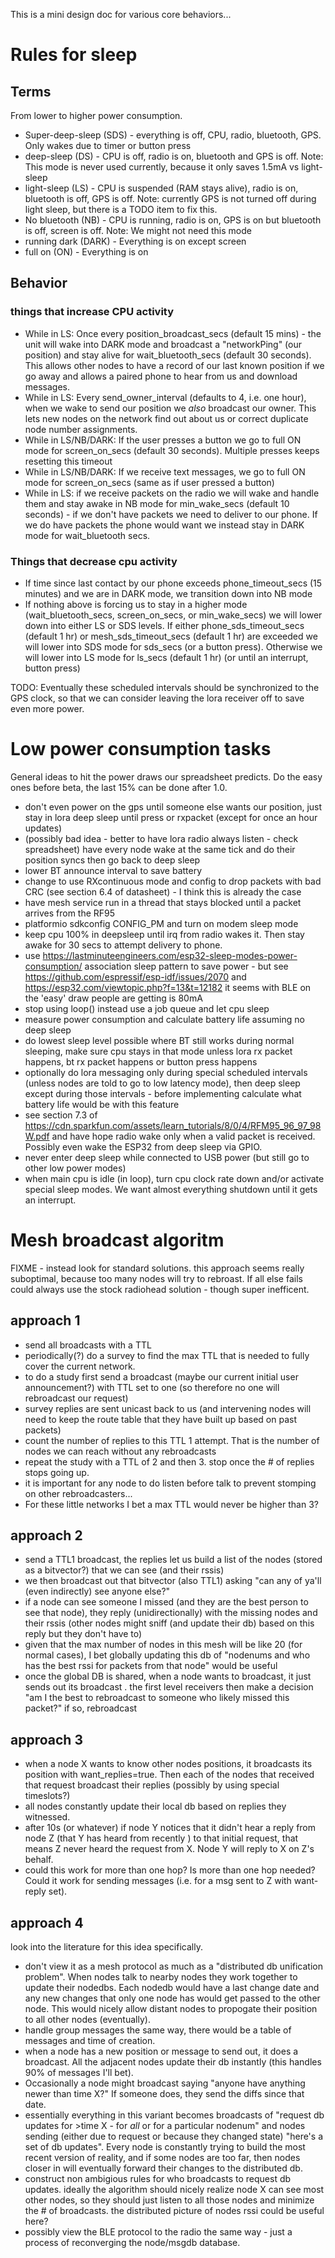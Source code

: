 This is a mini design doc for various core behaviors...

# Rules for sleep

## Terms

From lower to higher power consumption.

* Super-deep-sleep (SDS) - everything is off, CPU, radio, bluetooth, GPS.  Only wakes due to timer or button press
* deep-sleep (DS) - CPU is off, radio is on, bluetooth and GPS is off.  Note: This mode is never used currently, because it only saves 1.5mA vs light-sleep
* light-sleep (LS) - CPU is suspended (RAM stays alive), radio is on, bluetooth is off, GPS is off.  Note: currently GPS is not turned 
off during light sleep, but there is a TODO item to fix this.
* No bluetooth (NB) - CPU is running, radio is on, GPS is on but bluetooth is off, screen is off.  Note: We might not need this mode
* running dark (DARK) - Everything is on except screen
* full on (ON) - Everything is on

## Behavior

### things that increase CPU activity

* While in LS: Once every position_broadcast_secs (default 15 mins) - the unit will wake into DARK mode and broadcast a "networkPing" (our position) and stay alive for wait_bluetooth_secs (default 30 seconds).  This allows other nodes to have a record of our last known position if we go away and allows a paired phone to hear from us and download messages.
* While in LS: Every send_owner_interval (defaults to 4, i.e. one hour), when we wake to send our position we _also_ broadcast our owner.  This lets new nodes on the network find out about us or correct duplicate node number assignments.
* While in LS/NB/DARK: If the user presses a button we go to full ON mode for screen_on_secs (default 30 seconds).  Multiple presses keeps resetting this timeout
* While in LS/NB/DARK: If we receive text messages, we go to full ON mode for screen_on_secs (same as if user pressed a button)
* While in LS: if we receive packets on the radio we will wake and handle them and stay awake in NB mode for min_wake_secs (default 10 seconds) - if we don't have packets we need to deliver to our phone.  If we do have packets the phone would want we instead stay in DARK mode for wait_bluetooth secs.

### Things that decrease cpu activity

* If time since last contact by our phone exceeds phone_timeout_secs (15 minutes) and we are in DARK mode, we transition down into NB mode
* If nothing above is forcing us to stay in a higher mode (wait_bluetooth_secs, screen_on_secs, or min_wake_secs) we will lower down
into either LS or SDS levels.  If either phone_sds_timeout_secs (default 1 hr) or mesh_sds_timeout_secs (default 1 hr) are exceeded we will lower into SDS mode for sds_secs (or a button press).  Otherwise we will lower into LS mode for ls_secs (default 1 hr) (or until an interrupt, button press)

TODO: Eventually these scheduled intervals should be synchronized to the GPS clock, so that we can consider leaving the lora receiver off to save even more power.

# Low power consumption tasks

General ideas to hit the power draws our spreadsheet predicts.  Do the easy ones before beta, the last 15% can be done after 1.0.

* don't even power on the gps until someone else wants our position, just stay in lora deep sleep until press or rxpacket (except for once an hour updates)
* (possibly bad idea - better to have lora radio always listen - check spreadsheet) have every node wake at the same tick and do their position syncs then go back to deep sleep
* lower BT announce interval to save battery
* change to use RXcontinuous mode and config to drop packets with bad CRC (see section 6.4 of datasheet) - I think this is already the case
* have mesh service run in a thread that stays blocked until a packet arrives from the RF95
* platformio sdkconfig CONFIG_PM and turn on modem sleep mode
* keep cpu 100% in deepsleep until irq from radio wakes it.  Then stay awake for 30 secs to attempt delivery to phone.  
* use https://lastminuteengineers.com/esp32-sleep-modes-power-consumption/ association sleep pattern to save power - but see https://github.com/espressif/esp-idf/issues/2070 and https://esp32.com/viewtopic.php?f=13&t=12182 it seems with BLE on the 'easy' draw people are getting is 80mA
* stop using loop() instead use a job queue and let cpu sleep
* measure power consumption and calculate battery life assuming no deep sleep
* do lowest sleep level possible where BT still works during normal sleeping, make sure cpu stays in that mode unless lora rx packet happens, bt rx packet happens or button press happens
* optionally do lora messaging only during special scheduled intervals (unless nodes are told to go to low latency mode), then deep sleep except during those intervals - before implementing calculate what battery life would be with  this feature
* see section 7.3 of https://cdn.sparkfun.com/assets/learn_tutorials/8/0/4/RFM95_96_97_98W.pdf and have hope radio wake only when a valid packet is received.  Possibly even wake the ESP32 from deep sleep via GPIO.
* never enter deep sleep while connected to USB power (but still go to other low power modes)
* when main cpu is idle (in loop), turn cpu clock rate down and/or activate special sleep modes.  We want almost everything shutdown until it gets an interrupt.

# Mesh broadcast algoritm

FIXME - instead look for standard solutions.  this approach seems really suboptimal, because too many nodes will try to rebroast.  If
all else fails could always use the stock radiohead solution - though super inefficent.

## approach 1

* send all broadcasts with a TTL
* periodically(?) do a survey to find the max TTL that is needed to fully cover the current network.
* to do a study first send a broadcast (maybe our current initial user announcement?) with TTL set to one (so therefore no one will rebroadcast our request)
* survey replies are sent unicast back to us (and intervening nodes will need to keep the route table that they have built up based on past packets)
* count the number of replies to this TTL 1 attempt.  That is the number of nodes we can reach without any rebroadcasts
* repeat the study with a TTL of 2 and then 3.  stop once the # of replies stops going up.
* it is important for any node to do listen before talk to prevent stomping on other rebroadcasters...
* For these little networks I bet a max TTL would never be higher than 3?

## approach 2

* send a TTL1 broadcast, the replies let us build a list of the nodes (stored as a bitvector?) that we can see (and their rssis)
* we then broadcast out that bitvector (also TTL1) asking "can any of ya'll (even indirectly) see anyone else?"
* if a node can see someone I missed (and they are the best person to see that node), they reply (unidirectionally) with the missing nodes and their rssis (other nodes might sniff (and update their db) based on this reply but they don't have to)
* given that the max number of nodes in this mesh will be like 20 (for normal cases), I bet globally updating this db of "nodenums and who has the best rssi for packets from that node" would be useful
* once the global DB is shared, when a node wants to broadcast, it just sends out its broadcast . the first level receivers then make a decision "am I the best to rebroadcast to someone who likely missed this packet?" if so, rebroadcast

## approach 3

* when a node X wants to know other nodes positions, it broadcasts its position with want_replies=true.  Then each of the nodes that received that request broadcast their replies (possibly by using special timeslots?)
* all nodes constantly update their local db based on replies they witnessed.
* after 10s (or whatever) if node Y notices that it didn't hear a reply from node Z (that Y has heard from recently ) to that initial request, that means Z never heard the request from X.  Node Y will reply to X on Z's behalf.
* could this work for more than one hop?  Is more than one hop needed?  Could it work for sending messages (i.e. for a msg sent to Z with want-reply set). 

## approach 4

look into the literature for this idea specifically.

* don't view it as a mesh protocol as much as a "distributed db unification problem".  When nodes talk to nearby nodes they work together
to update their nodedbs.  Each nodedb would have a last change date and any new changes that only one node has would get passed to the 
other node.  This would nicely allow distant nodes to propogate their position to all other nodes (eventually).
* handle group messages the same way, there would be a table of messages and time of creation.
* when a node has a new position or message to send out, it does a broadcast.  All the adjacent nodes update their db instantly (this handles 90% of messages I'll bet).  
* Occasionally a node might broadcast saying "anyone have anything newer than time X?"  If someone does, they send the diffs since that date.
* essentially everything in this variant becomes broadcasts of "request db updates for >time X - for _all_ or for a particular nodenum" and nodes sending (either due to request or because they changed state) "here's a set of db updates".  Every node is constantly trying to
build the most recent version of reality, and if some nodes are too far, then nodes closer in will eventually forward their changes to the distributed db.
* construct non ambigious rules for who broadcasts to request db updates.  ideally the algorithm should nicely realize node X can see most other nodes, so they should just listen to all those nodes and minimize the # of broadcasts. the distributed picture of nodes rssi could be useful here?
* possibly view the BLE protocol to the radio the same way - just a process of reconverging the node/msgdb database.
